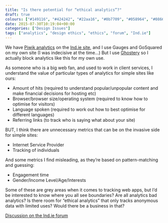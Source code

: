 ```yaml
---
title: "Is there potential for “ethical analytics”?"
draft: true
colours: ["#149116", "#424242", "#22aa16", "#0b7709", "#058964", "#086613", "#0a9994"]
date: 2015-07-30T10:19:04+00:00
categories: ["Design Issues"]
tags: ["analytics", "design ethics", "ethics", "forum", "Ind.ie"]
---
```


We have [Piwik analytics](https://forum.ind.ie/t/piwik-alternative-for-analytics/627) on the [Ind.ie site](https://ind.ie/), and I use Gauges and GoSquared on my own site (I was indecisive at the time…) But I use [Ghostery](https://www.ghostery.com/en/) so I actually block analytics like this for my own use.

As someone who is a big web fan, and used to work in client services, I understand the value of particular types of analytics for simple sites like ours:

* Amount of hits (required to understand popular/unpopular content and make financial decisions for hosting etc)
* Browser/browser size/operating system (required to know how to optimise for visitors)
* Language spoken (required to work out how to best optimise for different languages)
* Referring links (to track who is saying what about your site)

BUT, I think there are unnecessary metrics that can be on the invasive side for simple sites:

* Internet Service Provider
* Tracking of individuals

And some metrics I find misleading, as they’re based on pattern-matching and guessing:

* Engagement time
* Gender/Income Level/Age/Interests

Some of these are grey areas when it comes to tracking web apps, but I’d be interested to know where you all see boundaries? Are all analytics bad analytics? Is there room for “ethical analytics” that only tracks anonymous data with limited uses? Would there be a business in that?

[Discussion on the Ind.ie forum](https://forum.ind.ie/t/is-there-potential-for-ethical-analytics/628/2)